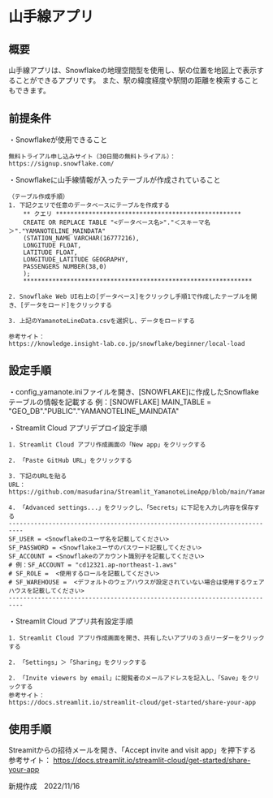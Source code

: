 
# 山手線アプリ

## 概要

山手線アプリは、Snowflakeの地理空間型を使用し、駅の位置を地図上で表示することができるアプリです。
また、駅の緯度経度や駅間の距離を検索することもできます。

## 前提条件

・Snowflakeが使用できること

	無料トライアル申し込みサイト（30日間の無料トライアル）：
	https://signup.snowflake.com/
	
・Snowflakeに山手線情報が入ったテーブルが作成されていること

	（テーブル作成手順）
	1. 下記クエリで任意のデータベースにテーブルを作成する
		** クエリ ***************************************************
		CREATE OR REPLACE TABLE "<データベース名>"."＜スキーマ名＞"."YAMANOTELINE_MAINDATA"
		(STATION_NAME VARCHAR(16777216), 
		LONGITUDE FLOAT,
		LATITUDE FLOAT,
		LONGITUDE_LATITUDE GEOGRAPHY,
		PASSENGERS NUMBER(38,0)
		);
		***************************************************************

	2. Snowflake Web UI右上の[データベース]をクリックし手順1で作成したテーブルを開き、[データをロード]をクリックする
	
	3. 上記のYamanoteLineData.csvを選択し、データをロードする

	参考サイト：
	https://knowledge.insight-lab.co.jp/snowflake/beginner/local-load

## 設定手順
・config_yamanote.iniファイルを開き、[SNOWFLAKE]に作成したSnowflakeテーブルの情報を記載する
	例：[SNOWFLAKE]
		MAIN_TABLE = "GEO_DB"."PUBLIC"."YAMANOTELINE_MAINDATA"

・Streamlit Cloud アプリデプロイ設定手順

	1. Streamlit Cloud アプリ作成画面の「New app」をクリックする

	2. 「Paste GitHub URL」をクリックする

	3. 下記のURLを貼る
	URL：
	https://github.com/masudarina/Streamlit_YamanoteLineApp/blob/main/YamanoteLineApp.py

	4. 「Advanced settings...」をクリックし、「Secrets」に下記を入力し内容を保存する
	--------------------------------------------------------------------------
	SF_USER = <Snowflakeのユーザ名を記載してください>
	SF_PASSWORD = <Snowflakeユーザのパスワード記載してください>
	SF_ACCOUNT = <Snowflakeのアカウント識別子を記載してください>
	# 例：SF_ACCOUNT = "cd12321.ap-northeast-1.aws"
	# SF_ROLE =  <使用するロールを記載してください>
	# SF_WAREHOUSE =  <デフォルトのウェアハウスが設定されていない場合は使用するウェアハウスを記載してください>
	--------------------------------------------------------------------------

・Streamlit Cloud アプリ共有設定手順

	1. Streamlit Cloud アプリ作成画面を開き、共有したいアプリの３点リーダーをクリックする

	2. 「Settings」＞「Sharing」をクリックする

	2. 「Invite viewers by email」に閲覧者のメールアドレスを記入し、「Save」をクリックする
	参考サイト：
	https://docs.streamlit.io/streamlit-cloud/get-started/share-your-app

## 使用手順

Streamitからの招待メールを開き、「Accept invite and visit app」を押下する
	参考サイト：
	https://docs.streamlit.io/streamlit-cloud/get-started/share-your-app

新規作成　2022/11/16
